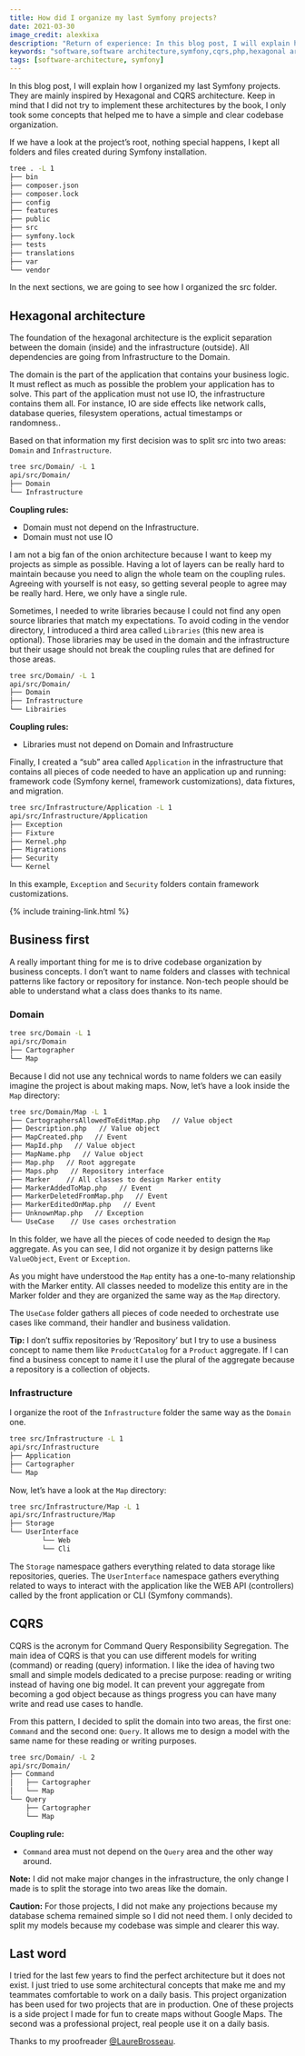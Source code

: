 ```yaml
---
title: How did I organize my last Symfony projects?
date: 2021-03-30
image_credit: alexkixa
description: "Return of experience: In this blog post, I will explain how I organized my last Symfony projects. They are mainly inspired by Hexagonal and CQRS architecture."
keywords: "software,software architecture,symfony,cqrs,php,hexagonal architecture,port adapters,rex"
tags: [software-architecture, symfony]
---
```


In this blog post, I will explain how I organized my last Symfony projects. They are mainly inspired by Hexagonal and CQRS architecture. Keep in mind that I did not try to implement these architectures by the book, I only took some concepts that helped me to have a simple and clear codebase organization.

If we have a look at the project’s root, nothing special happens, I kept all folders and files created during Symfony installation.

```bash
tree . -L 1                       
├── bin
├── composer.json
├── composer.lock
├── config
├── features
├── public
├── src
├── symfony.lock
├── tests
├── translations
├── var
└── vendor
```

In the next sections, we are going to see how I organized the src folder.

## Hexagonal architecture

The foundation of the hexagonal architecture is the explicit separation between the domain (inside) and the infrastructure (outside). All dependencies are going from Infrastructure to the Domain.

The domain is the part of the application that contains your business logic. It must reflect as much as possible the problem your application has to solve. This part of the application must not use IO, the infrastructure contains them all. For instance, IO are side effects like network calls, database queries, filesystem operations, actual timestamps or randomness..

Based on that information my first decision was to split src into two areas: `Domain` and `Infrastructure`.

```bash
tree src/Domain/ -L 1
api/src/Domain/
├── Domain
└── Infrastructure
```

**Coupling rules:**
* Domain must not depend on the Infrastructure.
* Domain must not use IO

I am not a big fan of the onion architecture because I want to keep my projects as simple as possible. Having a lot of layers can be really hard to maintain because you need to align the whole team on the coupling rules. Agreeing with yourself is not easy, so getting several people to agree may be really hard. Here, we only have a single rule.

Sometimes, I needed to write libraries because I could not find any open source libraries that match my expectations. To avoid coding in the vendor directory, I introduced a third area called `Libraries` (this new area is optional). Those libraries may be used in the domain and the infrastructure but their usage should not break the coupling rules that are defined for those areas.

```bash
tree src/Domain/ -L 1
api/src/Domain/
├── Domain
├── Infrastructure
└── Librairies
```

**Coupling rules:**
* Libraries must not depend on Domain and Infrastructure

Finally, I created a “sub” area called `Application` in the infrastructure that contains all pieces of code needed to have an application up and running: framework code (Symfony kernel, framework customizations), data fixtures, and migration.

```bash
tree src/Infrastructure/Application -L 1 
api/src/Infrastructure/Application
├── Exception 
├── Fixture
├── Kernel.php
├── Migrations
├── Security
└── Kernel
```
In this example, `Exception` and `Security` folders contain framework customizations.

{% include training-link.html %}

## Business first

A really important thing for me is to drive codebase organization by business concepts. I don’t want to name folders and classes with technical patterns like factory or repository for instance. Non-tech people should be able to understand what a class does thanks to its name.

### Domain

```bash
tree src/Domain -L 1
api/src/Domain
├── Cartographer
└── Map
```

Because I did not use any technical words to name folders we can easily imagine the project is about making maps. Now, let’s have a look inside the `Map` directory:

```bash
tree src/Domain/Map -L 1
├── CartographersAllowedToEditMap.php   // Value object
├── Description.php   // Value object
├── MapCreated.php   // Event 
├── MapId.php   // Value object
├── MapName.php   // Value object
├── Map.php   // Root aggregate
├── Maps.php   // Repository interface
├── Marker    // All classes to design Marker entity
├── MarkerAddedToMap.php   // Event
├── MarkerDeletedFromMap.php   // Event
├── MarkerEditedOnMap.php   // Event
├── UnknownMap.php   // Exception
└── UseCase    // Use cases orchestration
```

In this folder, we have all the pieces of code needed to design the `Map` aggregate. As you can see, I did not organize it by design patterns like `ValueObject`, `Event` or `Exception`.

As you might have understood the `Map` entity has a one-to-many relationship with the Marker entity. All classes needed to modelize this entity are in the Marker folder and they are organized the same way as the `Map` directory.

The `UseCase` folder gathers all pieces of code needed to orchestrate use cases like command, their handler and business validation.

**Tip:** I don’t suffix repositories by ‘Repository’ but I try to use a business concept to name them like `ProductCatalog` for a `Product` aggregate. If I can find a business concept to name it I use the plural of the aggregate because a repository is a collection of objects.

### Infrastructure

I organize the root of the `Infrastructure` folder the same way as the `Domain` one.

```bash
tree src/Infrastructure -L 1            
api/src/Infrastructure
├── Application
├── Cartographer
└── Map
```

Now, let’s have a look at the `Map` directory:

```bash
tree src/Infrastructure/Map -L 1 
api/src/Infrastructure/Map
├── Storage
└── UserInterface
        └── Web
        └── Cli
```

The `Storage` namespace gathers everything related to data storage like repositories, queries. The `UserInterface` namespace gathers everything related to ways to interact with the application like the WEB API (controllers) called by the front application or CLI (Symfony commands).


## CQRS

CQRS is the acronym for Command Query Responsibility Segregation. The main idea of CQRS is that you can use different models for writing (command) or reading (query) information. I like the idea of having two small and simple models dedicated to a precise purpose: reading or writing instead of having one big model. It can prevent your aggregate from becoming a god object because as things progress you can have many write and read use cases to handle.

From this pattern, I decided to split the domain into two areas, the first one: `Command` and the second one: `Query`. It allows me to design a model with the same name for these reading or writing purposes.

```bash
tree src/Domain/ -L 2
api/src/Domain/
├── Command
│   ├── Cartographer
│   └── Map
└── Query
    ├── Cartographer
    └── Map
```

**Coupling rule:** 
* `Command` area must not depend on the `Query` area and the other way around.

**Note:** I did not make major changes in the infrastructure, the only change I made is to split the storage into two areas like the domain.

**Caution:** For those projects, I did not make any projections because my database schema remained simple so I did not need them. I only decided to split my models because my codebase was simple and clearer this way.

## Last word
I tried for the last few years to find the perfect architecture but it does not exist. I just tried to use some architectural concepts that make me and my teammates comfortable to work on a daily basis. This project organization has been used for two projects that are in production. One of these projects is a side project I made for fun to create maps without Google Maps. The second was a professional project, real people use it on a daily basis.

Thanks to my proofreader [@LaureBrosseau](https://www.linkedin.com/in/laurebrosseau).

